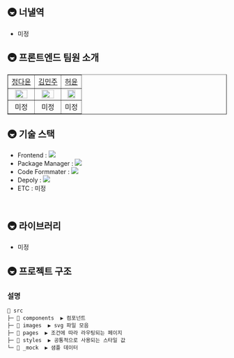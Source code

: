 ## 🚇 너낼역 

- 미정

## 🚇 프론트엔드 팀원 소개

<table border="" cellspacing="0" cellpadding="0" width="100%">
    <tr width="100%">
        <td align="center"><a href= "https://github.com/dy6578ekdbs">정다윤</a></td>
        <td  align="center"><a href= "">김민주</a></td>
        <td  align="center"><a href= "">허윤</a></td>
    </tr>
    <tr width="100%">
        <td  align="center"><img src = "" width="80%"/></td>
        <td  align="center"><img src = "" width="80%"/></td>
        <td  align="center"><img src = "" width="80%"/></td>
    </tr>
    <tr width="100%">
       <td  align="center">미정</td>
      <td  align="center">미정</td>
      <td  align="center">미정</td>
   </tr>
</table>

## 🚇 기술 스택

- Frontend : <img src="https://img.shields.io/badge/React-61DAFB?style=flat-square&logo=React&logoColor=white">
- Package Manager : <img src="https://img.shields.io/badge/npm-CB3837?style=flat-square&logo=npm&logoColor=white">
- Code Formmater : <img src="https://img.shields.io/badge/Prettier-F7B93E?style=flat-square&logo=React&logoColor=white">
- Depoly : <img src="https://img.shields.io/badge/Vercel-000000?style=flat-square&logo=Vercel&logoColor=white">
- ETC : 미정

</br>

## 🚇 라이브러리

- 미정

## 🚇 프로젝트 구조

### 설명

```
📂 src
├─ 📂 components  ▶️ 컴포넌트
├─ 📂 images  ▶️ svg 파일 모음
├─ 📂 pages  ▶️ 조건에 따라 라우팅되는 페이지
├─ 📂 styles  ▶️ 공통적으로 사용되는 스타일 값
└─ 📂 _mock  ▶️ 샘플 데이터

```
